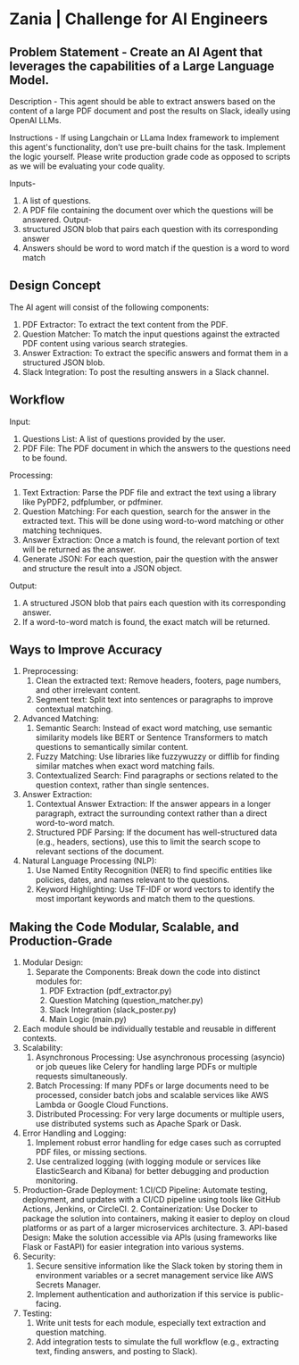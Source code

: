 # Zania | Challenge for AI Engineers

## Problem Statement - Create an AI Agent that leverages the capabilities of a Large Language Model. 

Description - This agent should be able to extract answers based on the content of a large PDF document and post the results on Slack, ideally using OpenAI LLMs. 

Instructions - If using Langchain or LLama Index framework to implement this agent's functionality, don’t use pre-built chains for the task. Implement the logic yourself. Please write production grade code as opposed to scripts as we will be evaluating your code quality.

Inputs- 
1. A list of questions.
2. A PDF file containing the document over which the questions will be answered.
Output-
1. structured JSON blob that pairs each question with its corresponding answer
2. Answers should be word to word match if the question is a word to word match

## Design Concept
The AI agent will consist of the following components:
1. PDF Extractor: To extract the text content from the PDF.
2. Question Matcher: To match the input questions against the extracted PDF content using various search strategies.
3. Answer Extraction: To extract the specific answers and format them in a structured JSON blob.
4. Slack Integration: To post the resulting answers in a Slack channel.

## Workflow
Input:
1. Questions List: A list of questions provided by the user.
2. PDF File: The PDF document in which the answers to the questions need to be found.

Processing:
1. Text Extraction: Parse the PDF file and extract the text using a library like PyPDF2, pdfplumber, or pdfminer.
2. Question Matching: For each question, search for the answer in the extracted text. This will be done using word-to-word matching or other matching techniques.
3. Answer Extraction: Once a match is found, the relevant portion of text will be returned as the answer.
4. Generate JSON: For each question, pair the question with the answer and structure the result into a JSON object.

Output:
1. A structured JSON blob that pairs each question with its corresponding answer.
2. If a word-to-word match is found, the exact match will be returned.

## Ways to Improve Accuracy
1. Preprocessing:
   1. Clean the extracted text: Remove headers, footers, page numbers, and other irrelevant content.
   2. Segment text: Split text into sentences or paragraphs to improve contextual matching.
2. Advanced Matching:
   1. Semantic Search: Instead of exact word matching, use semantic similarity models like BERT or Sentence Transformers to match questions to semantically similar content.
   2. Fuzzy Matching: Use libraries like fuzzywuzzy or difflib for finding similar matches when exact word matching fails.
   3. Contextualized Search: Find paragraphs or sections related to the question context, rather than single sentences.
3. Answer Extraction:
   1. Contextual Answer Extraction: If the answer appears in a longer paragraph, extract the surrounding context rather than a direct word-to-word match.
   2. Structured PDF Parsing: If the document has well-structured data (e.g., headers, sections), use this to limit the search scope to relevant sections of the document.
4. Natural Language Processing (NLP):
   1. Use Named Entity Recognition (NER) to find specific entities like policies, dates, and names relevant to the questions.
   2. Keyword Highlighting: Use TF-IDF or word vectors to identify the most important keywords and match them to the questions.
  
## Making the Code Modular, Scalable, and Production-Grade
1. Modular Design:
   1. Separate the Components: Break down the code into distinct modules for:
      1. PDF Extraction (pdf_extractor.py)
      2. Question Matching (question_matcher.py)
      3. Slack Integration (slack_poster.py)
      4. Main Logic (main.py)
  2. Each module should be individually testable and reusable in different contexts.
2. Scalability:
   1. Asynchronous Processing: Use asynchronous processing (asyncio) or job queues like Celery for handling large PDFs or multiple requests simultaneously.
   2. Batch Processing: If many PDFs or large documents need to be processed, consider batch jobs and scalable services like AWS Lambda or Google Cloud Functions.
   3. Distributed Processing: For very large documents or multiple users, use distributed systems such as Apache Spark or Dask.
3. Error Handling and Logging:
   1. Implement robust error handling for edge cases such as corrupted PDF files, or missing sections.
   2. Use centralized logging (with logging module or services like ElasticSearch and Kibana) for better debugging and production monitoring.
4. Production-Grade Deployment:
   1.CI/CD Pipeline: Automate testing, deployment, and updates with a CI/CD pipeline using tools like GitHub Actions, Jenkins, or CircleCI.
   2. Containerization: Use Docker to package the solution into containers, making it easier to deploy on cloud platforms or as part of a larger microservices architecture.
   3. API-based Design: Make the solution accessible via APIs (using frameworks like Flask or FastAPI) for easier integration into various systems.
5. Security:
   1. Secure sensitive information like the Slack token by storing them in environment variables or a secret management service like AWS Secrets Manager.
   2. Implement authentication and authorization if this service is public-facing.
6. Testing:
   1. Write unit tests for each module, especially text extraction and question matching.
   2. Add integration tests to simulate the full workflow (e.g., extracting text, finding answers, and posting to Slack).
